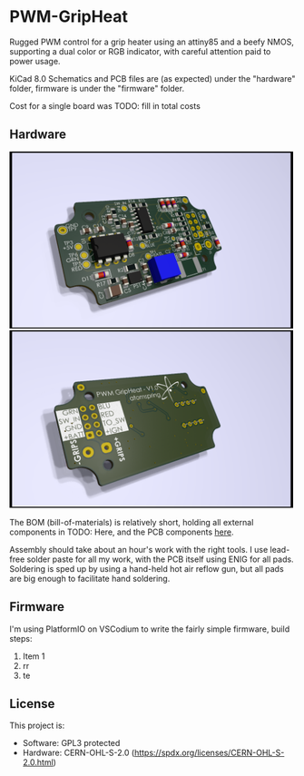 # PWM-GripHeat
Rugged PWM control for a grip heater using an attiny85 and a beefy NMOS, supporting a dual color or RGB indicator, with careful attention paid to power usage.

KiCad 8.0 Schematics and PCB files are (as expected) under the "hardware" folder, firmware is under the "firmware" folder.

Cost for a single board was TODO: fill in total costs

## Hardware
<img src="hardware/Images/PCB Front.png" alt="Front render of PCB" width="500"/><img src="hardware/Images/PCB Back.png" alt="Render of backside for PCB" width="500"/>

The BOM (bill-of-materials) is relatively short, holding all external components in TODO: Here, and the PCB components [here](<hardware/bom/BOM-PWM GripHeat-1.0.html>).

Assembly should take about an hour's work with the right tools. I use lead-free solder paste for all my work, with the PCB itself using ENIG for all pads. Soldering is sped up by using a hand-held hot air reflow gun, but all pads are big enough to facilitate hand soldering.

## Firmware
I'm using PlatformIO on VSCodium to write the fairly simple firmware, build steps:
1. Item 1
1. rr
1. te

## License
This project is:
- Software: GPL3 protected
- Hardware: CERN-OHL-S-2.0 (https://spdx.org/licenses/CERN-OHL-S-2.0.html)